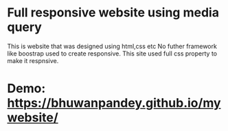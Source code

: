 # Full responsive website using media query
This is website that was designed using html,css etc
No futher framework like boostrap used to create responsive.
This site used full css property to make it respnsive.
# Demo: https://bhuwanpandey.github.io/mywebsite/
